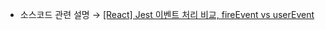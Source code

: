* 소스코드 관련 설명 → <a href='https://jforj.tistory.com/369'>[React] Jest 이벤트 처리 비교, fireEvent vs userEvent</a>